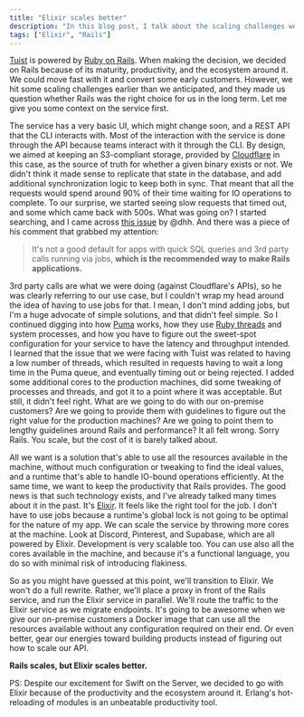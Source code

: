 ```yaml
---
title: "Elixir scales better"
description: "In this blog post, I talk about the scaling challenges we faced with Rails, and why we decided to transition to Elixir."
tags: ["Elixir", "Rails"]
---
```


[Tuist](https://tuist.io) is powered by [Ruby on Rails](https://rubyonrails.org/).
When making the decision, we decided on Rails because of its maturity, productivity, and the ecosystem around it.
We could move fast with it and convert some early customers.
However,
we hit some scaling challenges earlier than we anticipated,
and they made us question whether Rails was the right choice for us in the long term.
Let me give you some context on the service first.

The service has a very basic UI, which might change soon,
and a REST API that the CLI interacts with.
Most of the interaction with the service is done through the API because teams interact with it through the CLI.
By design,
we aimed at keeping an S3-compliant storage,
provided by [Cloudflare](https://www.cloudflare.com/) in this case,
as the source of truth for whether a given binary exists or not.
We didn't think it made sense to replicate that state in the database,
and add additional synchronization logic to keep both in sync.
That meant that all the requests would spend around 90% of their time waiting for IO operations to complete.
To our surprise,
we started seeing slow requests that timed out, and some which came back with 500s.
What was going on?
I started searching, and I came across [this issue](https://github.com/rails/rails/issues/50450) by @dhh.
And there was a piece of his comment that grabbed my attention:

> It's not a good default for apps with quick SQL queries and 3rd party calls running via jobs, **which is the recommended way to make Rails applications.**

3rd party calls are what we were doing (against Cloudflare's APIs),
so he was clearly referring to our use case, but I couldn't wrap my head around the idea of having to use jobs for that.
I mean,
I don't mind adding jobs,
but I'm a huge advocate of simple solutions,
and that didn't feel simple.
So I continued digging into how [Puma](https://github.com/puma/puma) works,
how they use [Ruby threads](https://ruby-doc.org/core-2.5.1/Thread.html) and system processes,
and how you have to figure out the sweet-spot configuration for your service to have the latency and throughput intended.
I learned that the issue that we were facing with Tuist was related to having a low number of threads, 
which resulted in requests having to wait a long time in the Puma queue,
and eventually timing out or being rejected.
I added some additional cores to the production machines,
did some tweaking of processes and threads,
and got it to a point where it was acceptable.
But still,
it didn't feel right.
What are we going to do with our on-premise customers?
Are we going to provide them with guidelines to figure out the right value for the production machines?
Are we going to point them to lengthy guidelines around Rails and performance?
It all felt wrong. Sorry Rails.
You scale, but the cost of it is barely talked about.

All we want is a solution that's able to use all the resources available in the machine,
without much configuration or tweaking to find the ideal values,
and a runtime that's able to handle IO-bound operations efficiently.
At the same time,
we want to keep the productivity that Rails provides.
The good news is that such technology exists,
and I've already talked many times about it in the past.
It's [Elixir](https://elixir-lang.org/).
It feels like the right tool for the job.
I don't have to use jobs because a runtime's global lock is not going to be optimal for the nature of my app.
We can scale the service by throwing more cores at the machine.
Look at Discord, Pinterest, and Supabase, which are all powered by Elixir.
Development is very scalable too. You can use also all the cores available in the machine,
and because it's a functional language,
you do so with minimal risk of introducing flakiness.

So as you might have guessed at this point,
we'll transition to Elixir.
We won't do a full rewrite.
Rather, we'll place a proxy in front of the Rails service,
and run the Elixir service in parallel.
We'll route the traffic to the Elixir service as we migrate endpoints.
It's going to be awesome when we give our on-premise customers a Docker image that can use all the resources available without any configuration required on their end.
Or even better, gear our energies toward building products instead of figuring out how to scale our API.

**Rails scales, but Elixir scales better.**

PS: Despite our excitement for Swift on the Server, we decided to go with Elixir because of the productivity and the ecosystem around it. Erlang's hot-reloading of modules is an unbeatable productivity tool.
